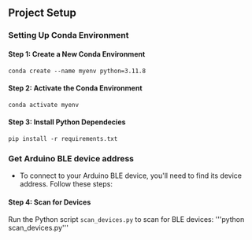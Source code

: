 ## Project Setup

### Setting Up Conda Environment

#### Step 1: Create a New Conda Environment
```conda create --name myenv python=3.11.8```

#### Step 2: Activate the Conda Environment
```conda activate myenv```

#### Step 3: Install Python Dependecies
```pip install -r requirements.txt```


### Get Arduino BLE device address
- To connect to your Arduino BLE device, you'll need to find its device address. Follow these steps:

#### Step 4: Scan for Devices
Run the Python script `scan_devices.py` to scan for BLE devices:
'''python scan_devices.py'''
